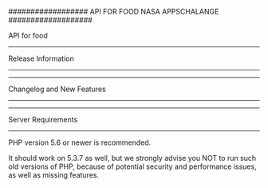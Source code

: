 ##################
API FOR FOOD NASA APPSCHALANGE 
###################

API for food

*******************
Release Information
*******************


**************************
Changelog and New Features
**************************


*******************
Server Requirements
*******************

PHP version 5.6 or newer is recommended.

It should work on 5.3.7 as well, but we strongly advise you NOT to run
such old versions of PHP, because of potential security and performance
issues, as well as missing features.

